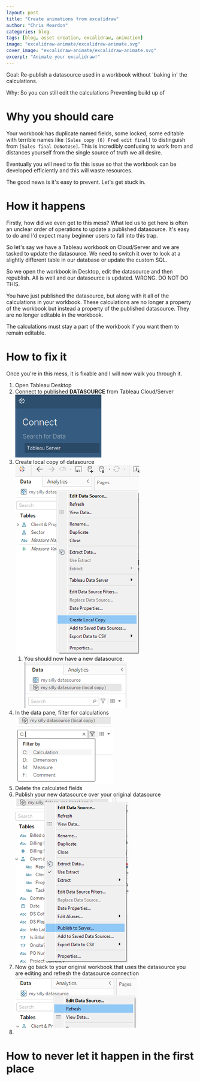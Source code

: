 ```yaml
---
layout: post
title: "Create animations from excalidraw"
author: "Chris Meardon"
categories: blog
tags: [blog, asset creation, excalidraw, animation]
image: "excalidraw-animate/excalidraw-animate.svg"
cover_image: "excalidraw-animate/excalidraw-animate.svg"
excerpt: "Animate your excalidraw!"
---
```


Goal:
Re-publish a datasource used in a workbook without 'baking in' the calculations.

Why:
So you can still edit the calculations
Preventing build up of

# Why you should care

Your workbook has duplicate named fields, some locked, some editable with terrible names like `[Sales copy (6) Fred edit final]` to distinguish from `[Sales final DoNotUse]`. This is incredibly confusing to work from and distances yourself from the single source of truth we all desire.

Eventually you will need to fix this issue so that the workbook can be developed efficiently and this will waste resources.

The good news is it's easy to prevent. Let's get stuck in.

# How it happens

Firstly, how did we even get to this mess? What led us to get here is often an unclear order of operations to update a published datasource. It's easy to do and I'd expect many beginner users to fall into this trap.

So let's say we have a Tableau workbook on Cloud/Server and we are tasked to update the datasource. We need to switch it over to look at a slightly different table in our database or update the custom SQL.

So we open the workbook in Desktop, edit the datasource and then republish. All is well and our datasource is updated. WRONG. DO NOT DO THIS.

You have just published the datasource, but along with it all of the calculations in your workbook. These calculations are no longer a property of the workbook but instead a property of the published datasource. They are no longer editable in the workbook.

The calculations must stay a part of the workbook if you want them to remain editable.

# How to fix it

Once you're in this mess, it is fixable and I will now walk you through it.

1. Open Tableau Desktop
2. Connect to published **DATASOURCE** from Tableau Cloud/Server
   ![image of connect to datasource](/assets/img/baked-datasource/connect-data.png)
3. Create local copy of datasource
   ![create local copy](/assets/img/baked-datasource/create-local-copy.png)
   1. You should now have a new datasource:
      ![local copy](/assets/img/baked-datasource/local-copy.png)
4. In the data pane, filter for calculations
   ![filter for calculations](/assets/img/baked-datasource/calc-filter.png)
5. Delete the calculated fields
6. Publish your new datasource over your original datasource
   ![publish new datasource](../assets/img/baked-datasource/publish-to-server.png)
7. Now go back to your original workbook that uses the datasource you are editing and refresh the datasource connection
   ![refresh datasource](../assets/img/baked-datasource/refresh-datasource.png)
8.

# How to never let it happen in the first place
